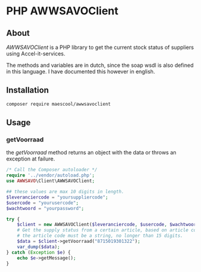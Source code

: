 # PHP AWWSAVOClient

## About
 _AWWSAVOClient_ is a PHP library 
 to get the current stock status of suppliers using Accel-it-services.  
 
 The methods and variables are in dutch, since the soap wsdl is also defined in this language.
 I have documented this however in english.
 
## Installation

```bash
composer require maescool/awwsavoclient
```
 
## Usage

### getVoorraad
the _getVoorraad_ method returns an object with the data or throws an exception at failure.
```php
/* Call the Composer autoloader */
require '../vendor/autoload.php';
use AWWSAVO\Client\AWWSAVOClient;

## these values are max 10 digits in length.
$leveranciercode = "yoursuppliercode";
$usercode = "yourusercode";
$wachtwoord = "yourpassword";

try {
    $client = new AWWSAVOClient($leveranciercode, $usercode, $wachtwoord);
    # Get the supply status from a certain article, based on article code
    # the article code must be a string, no longer than 15 digits.
    $data = $client->getVoorraad("8715019301322");
    var_dump($data);
} catch (Exception $e) {
    echo $e->getMessage();
}
```

